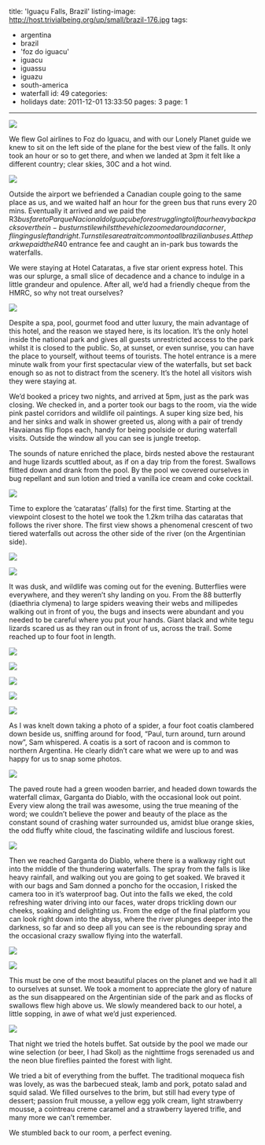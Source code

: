 title: 'Iguaçu Falls, Brazil'
listing-image: http://host.trivialbeing.org/up/small/brazil-176.jpg
tags:
  - argentina
  - brazil
  - 'foz do iguacu'
  - iguacu
  - iguassu
  - iguazu
  - south-america
  - waterfall
id: 49
categories:
  - holidays
date: 2011-12-01 13:33:50
pages: 3
page: 1
---

[![](http://host.trivialbeing.org/up/small/brazil-176.jpg)](http://host.trivialbeing.org/up/brazil-176.jpg)

We flew Gol airlines to Foz do Iguacu, and with our Lonely Planet guide we knew to sit on the left side of the plane for the best view of the falls. It only took an hour or so to get there, and when we landed at 3pm it felt like a different country; clear skies, 30C and a hot wind.

[![](http://host.trivialbeing.org/up/small/brazil-083.jpg)](http://host.trivialbeing.org/up/brazil-083.jpg)

Outside the airport we befriended a Canadian couple going to the same place as us, and we waited half an hour for the green bus that runs every 20 mins. Eventually it arrived and we paid the R$3 bus fare to Parque Nacional do Iguaçu before struggling to lift our heavy backpacks over the in-bus turnstile whilst the vehicle zoomed around a corner, flinging us left and right. Turnstiles are a trait common to all brazilian buses. At the park we paid the R$40 entrance fee and caught an in-park bus towards the waterfalls.

We were staying at Hotel Cataratas, a five star orient express hotel. This was our splurge, a small slice of decadence and a chance to indulge in a little grandeur and opulence. After all, we’d had a friendly cheque from the HMRC, so why not treat ourselves?

[![](http://host.trivialbeing.org/up/small/brazil-110.jpg)](http://host.trivialbeing.org/up/brazil-110.jpg)

Despite a spa, pool, gourmet food and utter luxury, the main advantage of this hotel, and the reason we stayed here, is its location. It’s the only hotel inside the national park and gives all guests unrestricted access to the park whilst it is closed to the public. So, at sunset, or even sunrise, you can have the place to yourself, without teems of tourists. The hotel entrance is a mere minute walk from your first spectacular view of the waterfalls, but set back enough so as not to distract from the scenery. It’s the hotel all visitors wish they were staying at.

We’d booked a pricey two nights, and arrived at 5pm, just as the park was closing. We checked in, and a porter took our bags to the room, via the wide pink pastel corridors and wildlife oil paintings. A super king size bed, his and her sinks and walk in shower greeted us, along with a pair of trendy Havaianas flip flops each, handy for being poolside or during waterfall visits. Outside the window all you can see is jungle treetop.

The sounds of nature enriched the place, birds nested above the restaurant and huge lizards scuttled about, as if on a day trip from the forest. Swallows flitted down and drank from the pool. By the pool we covered ourselves in bug repellant and sun lotion and tried a vanilla ice cream and coke cocktail.

[![](http://host.trivialbeing.org/up/small/brazil-085.jpg)](http://host.trivialbeing.org/up/brazil-085.jpg)

Time to explore the ‘cataratas’ (falls) for the first time. Starting at the viewpoint closest to the hotel we took the 1.2km trilha das cataratas that follows the river shore. The first view shows a phenomenal crescent of two tiered waterfalls out across the other side of the river (on the Argentinian side).

[![](http://host.trivialbeing.org/up/small/brazil-092.jpg)](http://host.trivialbeing.org/up/brazil-092.jpg)

[![](http://host.trivialbeing.org/up/small/brazil-093.jpg)](http://host.trivialbeing.org/up/brazil-093.jpg)

It was dusk, and wildlife was coming out for the evening. Butterflies were everywhere, and they weren’t shy landing on you. From the 88 butterfly (diaethria clymena) to large spiders weaving their webs and millipedes walking out in front of you, the bugs and insects were abundant and you needed to be careful where you put your hands. Giant black and white tegu lizards scared us as they ran out in front of us, across the trail. Some reached up to four foot in length.

[![](http://host.trivialbeing.org/up/small/brazil-090.jpg)](http://host.trivialbeing.org/up/brazil-090.jpg)

[![](http://host.trivialbeing.org/up/small/brazil-091.jpg)](http://host.trivialbeing.org/up/brazil-091.jpg)

[![](http://host.trivialbeing.org/up/small/brazil-087.jpg)](http://host.trivialbeing.org/up/brazil-087.jpg)

[![](http://host.trivialbeing.org/up/small/brazil-088.jpg)](http://host.trivialbeing.org/up/brazil-088.jpg)

[![](http://host.trivialbeing.org/up/small/brazil-089.jpg)](http://host.trivialbeing.org/up/brazil-089.jpg)

As I was knelt down taking a photo of a spider, a four foot coatis clambered down beside us, sniffing around for food, “Paul, turn around, turn around now”, Sam whispered. A coatis is a sort of racoon and is common to northern Argentina. He clearly didn’t care what we were up to and was happy for us to snap some photos.

[![](http://host.trivialbeing.org/up/small/brazil-120.jpg)](http://host.trivialbeing.org/up/brazil-120.jpg)

The paved route had a green wooden barrier, and headed down towards the waterfall climax, Garganta do Diablo, with the occasional look out point. Every view along the trail was awesome, using the true meaning of the word; we couldn’t believe the power and beauty of the place as the constant sound of crashing water surrounded us, amidst blue orange skies, the odd fluffy white cloud, the fascinating wildlife and luscious forest.

[![](http://host.trivialbeing.org/up/small/brazil-095.jpg)](http://host.trivialbeing.org/up/brazil-095.jpg)

Then we reached Garganta do Diablo, where there is a walkway right out into the middle of the thundering waterfalls. The spray from the falls is like heavy rainfall, and walking out you are going to get soaked. We braved it with our bags and Sam donned a poncho for the occasion, I risked the camera too in it’s waterproof bag. Out into the falls we eked, the cold refreshing water driving into our faces, water drops trickling down our cheeks, soaking and delighting us. From the edge of the final platform you can look right down into the abyss, where the river plunges deeper into the darkness, so far and so deep all you can see is the rebounding spray and the occasional crazy swallow flying into the waterfall.

[![](http://host.trivialbeing.org/up/small/brazil-097.jpg)](http://host.trivialbeing.org/up/brazil-097.jpg)

[![](http://host.trivialbeing.org/up/small/brazil-099.jpg)](http://host.trivialbeing.org/up/brazil-099.jpg)

This must be one of the most beautiful places on the planet and we had it all to ourselves at sunset. We took a moment to appreciate the glory of nature as the sun disappeared on the Argentinian side of the park and as flocks of swallows flew high above us. We slowly meandered back to our hotel, a little sopping, in awe of what we’d just experienced.

[![](http://host.trivialbeing.org/up/small/brazil-106.jpg)](http://host.trivialbeing.org/up/brazil-106.jpg)

That night we tried the hotels buffet. Sat outside by the pool we made our wine selection (or beer, I had Skol) as the nighttime frogs serenaded us and the neon blue fireflies painted the forest with light.

We tried a bit of everything from the buffet. The traditional moqueca fish was lovely, as was the barbecued steak, lamb and pork, potato salad and squid salad. We filled ourselves to the brim, but still had every type of dessert; passion fruit mousse, a yellow egg yolk cream, light strawberry mousse, a cointreau creme caramel and a strawberry layered trifle, and many more we can’t remember.

We stumbled back to our room, a perfect evening.
